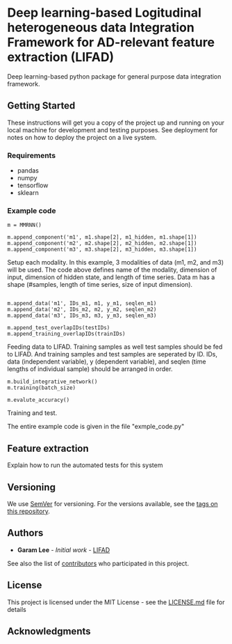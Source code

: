 # Deep learning-based Logitudinal heterogeneous data Integration Framework for AD-relevant feature extraction (LIFAD)

Deep learning-based python package for general purpose data integration framework. 

## Getting Started

These instructions will get you a copy of the project up and running on your local machine for development and testing purposes. See deployment for notes on how to deploy the project on a live system.

### Requirements
  * pandas
  * numpy
  * tensorflow
  * sklearn

### Example code

```
m = MMRNN()

m.append_component('m1', m1.shape[2], m1_hidden, m1.shape[1])
m.append_component('m2', m2.shape[2], m2_hidden, m2.shape[1])
m.append_component('m3', m3.shape[2], m3_hidden, m3.shape[1])
```

Setup each modality. In this example, 3 modalities of data (m1, m2, and m3) will be used.
The code above defines name of the modality, dimension of input, dimension of hidden state, and length of time series. Data m has a shape (#samples, length of time series, size of input dimension). 
```

m.append_data('m1', IDs_m1, m1, y_m1, seqlen_m1)
m.append_data('m2', IDs_m2, m2, y_m2, seqlen_m2)
m.append_data('m3', IDs_m3, m3, y_m3, seqlen_m3)

m.append_test_overlapIDs(testIDs)
m.append_training_overlapIDs(trainIDs)
```
Feeding data to LIFAD. Training samples as well test samples should be fed to LIFAD. And training samples and test samples are seperated by ID. IDs, data (independent variable), y (dependent variable), and seqlen (time lengths of individual sample) should be arranged in order. 

```
m.build_integrative_network()
m.training(batch_size)

m.evalute_accuracy()
```

Training and test.

The entire example code is given in the file "exmple_code.py"

## Feature extraction

Explain how to run the automated tests for this system


## Versioning

We use [SemVer](http://semver.org/) for versioning. For the versions available, see the [tags on this repository](https://github.com/your/project/tags). 

## Authors

* **Garam Lee** - *Initial work* - [LIFAD](https://github.com/goeastagent/LIFAD)

See also the list of [contributors](https://github.com/goeastagent/LIFAD/contributors) who participated in this project.

## License

This project is licensed under the MIT License - see the [LICENSE.md](LICENSE.md) file for details

## Acknowledgments
